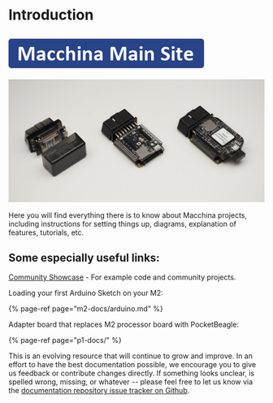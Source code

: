 # Introduction

## [![](.gitbook/assets/button_macchina-main-site.png)](https://macchina.cc) 

![](.gitbook/assets/dsc02835.JPG)

Here you will find everything there is to know about Macchina projects, including instructions for setting things up, diagrams, explanation of features, tutorials, etc. 

## Some especially useful links:

[Community Showcase](http://showcase.macchina.cc/) - For example code and community projects.

Loading your first Arduino Sketch on your M2:

{% page-ref page="m2-docs/arduino.md" %}

Adapter board that replaces M2 processor board with PocketBeagle:

{% page-ref page="p1-docs/" %}

This is an evolving resource that will continue to grow and improve. In an effort to have the best documentation possible, we encourage you to give us feedback or contribute changes directly. If something looks unclear, is spelled wrong, missing, or whatever -- please feel free to let us know via the [documentation repository issue tracker on Github](https://github.com/macchina/docs/issues).





